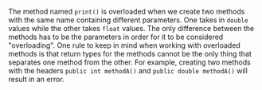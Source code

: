The method named `print()` is overloaded when we create two methods with the same name containing different parameters. One takes in `double` values while the other takes `float` values. The only difference between the methods has to be the parameters in order for it to be considered "overloading". One rule to keep in mind when working with overloaded methods is that return types for the methods cannot be the only thing that separates one method from the other. For example, creating two methods with the headers `public int methodA()` and `public double methodA()` will result in an error.

